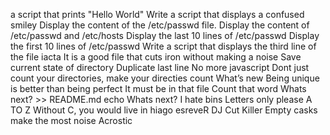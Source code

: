 a script that prints "Hello World"
Write a script that displays a confused smiley
Display the content of the /etc/passwd file.
Display the content of /etc/passwd and /etc/hosts
Display the last 10 lines of /etc/passwd
Display the first 10 lines of /etc/passwd
Write a script that displays the third line of the file iacta
It is a good file that cuts iron without making a noise
Save current state of directory
Duplicate last line
No more javascript
Dont just count your directories, make your directies count
What’s new
Being unique is better than being perfect
 It must be in that file
Count that word
Whats next? >> README.md
echo Whats next?
I hate bins
Letters only please
A TO Z
Without C, you would live in hiago
esreveR
DJ Cut Killer
Empty casks make the most noise
 Acrostic
